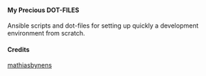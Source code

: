 #### My Precious DOT-FILES
Ansible scripts and dot-files for setting up quickly a development environment from scratch.

#### Credits
[mathiasbynens](https://github.com/mathiasbynens/dotfiles/)
